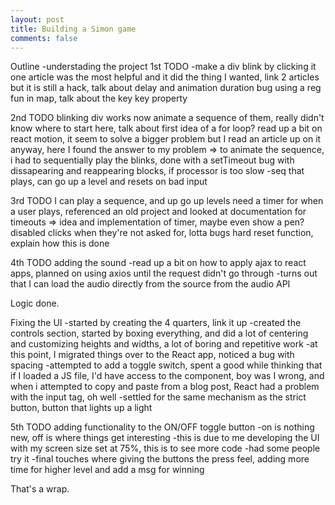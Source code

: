 ```yaml
---
layout: post
title: Building a Simon game
comments: false
---
```


Outline
-understading the project
1st TODO
-make a div blink by clicking it
one article was the most helpful and it did the thing I wanted, link 2 articles
but it is still a hack, talk about delay and animation duration
bug using a reg fun in map, talk about the key key property

2nd TODO
blinking div works
now animate a sequence of them, really didn't know where to start here, talk about first idea of a for loop?
read up a bit on react motion, it seem to solve a bigger problem
but I read an article up on it anyway, here I found the answer to my problem
=> to animate the sequence, i had to sequentially play the blinks, done with a setTimeout
bug with dissapearing and reappearing blocks, if processor is too slow
-seq that plays, can go up a level and resets on bad input

3rd TODO
I can play a sequence, and up go up levels
need a timer for when a user plays, referenced an old project and looked at documentation for timeouts
=> idea and implementation of timer, maybe even show a pen?
disabled clicks when they're not asked for, lotta bugs
hard reset function, explain how this is done

4th TODO
adding the sound
-read up a bit on how to apply ajax to react apps, planned on using axios until the request didn't go through
-turns out that I can load the audio directly from the source from the audio API

Logic done.

Fixing the UI
-started by creating the 4 quarters, link it up
-created the controls section, started by boxing everything, and did a lot of centering and customizing heights and widths, a lot of boring and repetitive work
-at this point, I migrated things over to the React app, noticed a bug with spacing
-attempted to add a toggle switch, spent a good while thinking that if I loaded a JS file, I'd have access to the component, boy was I wrong, and when i attempted to copy and paste from a blog post, React had a problem with the input tag, oh well
-settled for the same mechanism as the strict button, button that lights up a light

5th TODO
adding functionality to the ON/OFF toggle button
-on is nothing new, off is where things get interesting
-this is due to me developing the UI with my screen size set at 75%, this is to see more code
-had some people try it
-final touches where giving the buttons the press feel, adding more time for higher level and add a msg for winning

That's a wrap.




